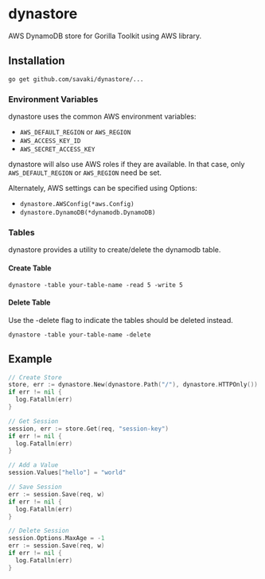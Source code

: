 # dynastore

AWS DynamoDB store for Gorilla Toolkit using AWS library.


## Installation

```
go get github.com/savaki/dynastore/...
```

### Environment Variables

dynastore uses the common AWS environment variables:

* ```AWS_DEFAULT_REGION``` or ```AWS_REGION```
* ```AWS_ACCESS_KEY_ID``` 
* ```AWS_SECRET_ACCESS_KEY```
 
dynastore will also use AWS roles if they are available.  In that case, only
```AWS_DEFAULT_REGION``` or ```AWS_REGION``` need be set.

Alternately, AWS settings can be specified using Options:

* ```dynastore.AWSConfig(*aws.Config)``` 
* ```dynastore.DynamoDB(*dynamodb.DynamoDB)```

### Tables

dynastore provides a utility to create/delete the dynamodb table.

#### Create Table

```
dynastore -table your-table-name -read 5 -write 5 
```

#### Delete Table

Use the -delete flag to indicate the tables should be deleted instead.

```
dynastore -table your-table-name -delete 
```

## Example

```go
// Create Store
store, err := dynastore.New(dynastore.Path("/"), dynastore.HTTPOnly())
if err != nil {
  log.Fatalln(err)
}

// Get Session
session, err := store.Get(req, "session-key")
if err != nil {
  log.Fatalln(err)
}

// Add a Value
session.Values["hello"] = "world"

// Save Session
err := session.Save(req, w)
if err != nil {
  log.Fatalln(err)
}

// Delete Session
session.Options.MaxAge = -1
err := session.Save(req, w)
if err != nil {
  log.Fatalln(err)
}
```